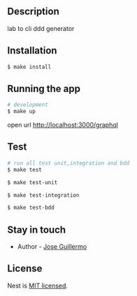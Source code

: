 ## Description
lab to cli ddd generator

## Installation
```bash
$ make install
```

## Running the app
```bash
# development
$ make up
```

open url [http://localhost:3000/graphql](http://localhost:3000/graphql)
## Test
```bash
# run all test unit,integration and bdd
$ make test
```

```bash
$ make test-unit
```

```bash
$ make test-integration
```

```bash
$ make test-bdd
```

## Stay in touch
- Author - [Jose Guillermo](jguillermo@outlook.com)
## License
Nest is [MIT licensed](LICENSE).
